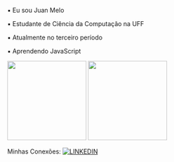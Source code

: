 ▪︎ Eu sou Juan Melo

▪︎ Estudante de Ciência da Computação na UFF

▪︎ Atualmente no terceiro período

▪︎ Aprendendo JavaScript


 <img height="180em" src="https://github-readme-stats.vercel.app/api?username=MeloJu&show_icons=true&theme=tokyonight"/>   
 <img height="180em" src="https://github-readme-stats.vercel.app/api/top-langs/?username=MeloJu&layout=compact&theme=tokyonight"/>


Minhas Conexões:
[![LINKEDIN](https://img.shields.io/badge/LinkedIn-0077B5?style=for-the-badge&logo=linkedin&logoColor=white)](https://www.linkedin.com/in/juan-melo-705626199)

